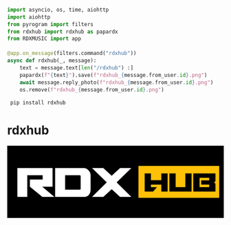 ``` python

import asyncio, os, time, aiohttp
import aiohttp
from pyrogram import filters
from rdxhub import rdxhub as papardx
from RDXMUSIC import app

@app.on_message(filters.command("rdxhub"))
async def rdxhub(_, message):
    text = message.text[len("/rdxhub") :]
    papardx(f"{text}").save(f"rdxhub_{message.from_user.id}.png")
    await message.reply_photo(f"rdxhub_{message.from_user.id}.png")
    os.remove(f"rdxhub_{message.from_user.id}.png")

```
``` python
 pip install rdxhub

```




# rdxhub 


![Project Image](https://github.com/RDX-RAj/rdxhub/blob/main/RDX.png)

